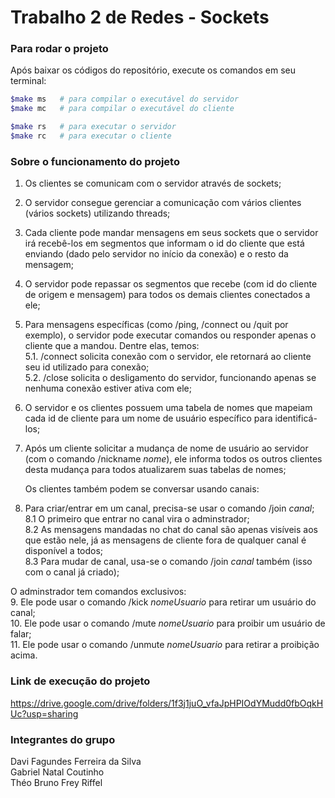 # Trabalho 2 de Redes - Sockets

### Para rodar o projeto
Após baixar os códigos do repositório, execute os comandos em seu terminal:

```bash
$make ms   # para compilar o executável do servidor 
$make mc   # para compilar o executável do cliente

$make rs   # para executar o servidor 
$make rc   # para executar o cliente
```

### Sobre o funcionamento do projeto
1. Os clientes se comunicam com o servidor através de sockets;
2. O servidor consegue gerenciar a comunicação com vários clientes (vários sockets) utilizando threads;
3. Cada cliente pode mandar mensagens em seus sockets que o servidor irá recebê-los em segmentos que informam o id do cliente que está enviando (dado pelo servidor no início da conexão) e o resto da mensagem;
4. O servidor pode repassar os segmentos que recebe (com id do cliente de origem e mensagem) para todos os demais clientes conectados a ele;
5. Para mensagens específicas (como /ping, /connect ou /quit por exemplo), o servidor pode executar comandos ou responder apenas o cliente que a mandou. Dentre elas, temos: <br>
    5.1. /connect solicita conexão com o servidor, ele retornará ao cliente seu id utilizado para conexão; <br>
    5.2. /close solicita o desligamento do servidor, funcionando apenas se nenhuma conexão estiver ativa com ele;
6. O servidor e os clientes possuem uma tabela de nomes que mapeiam cada id de cliente para um nome de usuário específico para identificá-los;
7. Após um cliente solicitar a mudança de nome de usuário ao servidor (com o comando /nickname _nome_), ele informa todos os outros clientes desta mudança para todos atualizarem suas tabelas de nomes;

    Os clientes também podem se conversar usando canais: <br>
8. Para criar/entrar em um canal, precisa-se usar o comando /join _canal_; <br>
    8.1 O primeiro que entrar no canal vira o adminstrador; <br>
    8.2 As mensagens mandadas no chat do canal são apenas visíveis aos que estão nele, já as mensagens de cliente fora de qualquer canal é disponível a todos; <br>
    8.3 Para mudar de canal, usa-se o comando /join _canal_ também (isso com o canal já criado);

O adminstrador tem comandos exclusivos: <br>
    9. Ele pode usar o comando /kick _nomeUsuario_ para retirar um usuário do canal; <br>
    10. Ele pode usar o comando /mute _nomeUsuario_ para proibir um usuário de falar; <br>
    11. Ele pode usar o comando /unmute _nomeUsuario_ para retirar a proibição acima. <br>

### Link de execução do projeto
https://drive.google.com/drive/folders/1f3j1juO_vfaJpHPIOdYMudd0fbOqkHUc?usp=sharing

### Integrantes do grupo
Davi Fagundes Ferreira da Silva <br>
Gabriel Natal Coutinho <br>
Théo Bruno Frey Riffel <br>